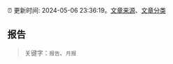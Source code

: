 :alarm_clock: 更新时间: 2024-05-06 23:36:19。[文章来源](/README.md)、[文章分类](/TAGS.md)

## 报告


> 关键字：`报告`、`月报`



